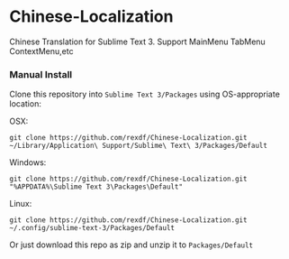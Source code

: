 # Chinese-Localization
Chinese Translation for Sublime Text 3. Support MainMenu TabMenu ContextMenu,etc

### Manual Install
Clone this repository into `Sublime Text 3/Packages` using OS-appropriate location:

OSX:

    git clone https://github.com/rexdf/Chinese-Localization.git ~/Library/Application\ Support/Sublime\ Text\ 3/Packages/Default

Windows:

    git clone https://github.com/rexdf/Chinese-Localization.git "%APPDATA%\Sublime Text 3\Packages\Default"

Linux:

    git clone https://github.com/rexdf/Chinese-Localization.git ~/.config/sublime-text-3/Packages/Default

Or just download this repo as zip and unzip it to `Packages/Default`